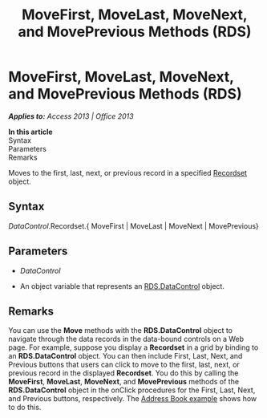 ﻿---
title: MoveFirst, MoveLast, MoveNext, and MovePrevious Methods (RDS)
TOCTitle: MoveFirst, MoveLast, MoveNext, and MovePrevious Methods (RDS)
ms:assetid: 32ef8fa9-c096-b4e7-3396-b88a6a9bd1a2
ms:mtpsurl: https://msdn.microsoft.com/en-us/library/JJ249101(v=office.15)
ms:contentKeyID: 48544092
ms.date: 09/18/2015
mtps_version: v=office.15
---

# MoveFirst, MoveLast, MoveNext, and MovePrevious Methods (RDS)


_**Applies to:** Access 2013 | Office 2013_

**In this article**  
Syntax  
Parameters  
Remarks  

Moves to the first, last, next, or previous record in a specified [Recordset](recordset-object-ado.md) object.

## Syntax

*DataControl*.Recordset.{ MoveFirst | MoveLast | MoveNext | MovePrevious}

## Parameters

  - *DataControl*

  - An object variable that represents an [RDS.DataControl](datacontrol-object-rds.md) object.

## Remarks

You can use the **Move** methods with the **RDS.DataControl** object to navigate through the data records in the data-bound controls on a Web page. For example, suppose you display a **Recordset** in a grid by binding to an **RDS.DataControl** object. You can then include First, Last, Next, and Previous buttons that users can click to move to the first, last, next, or previous record in the displayed **Recordset**. You do this by calling the **MoveFirst**, **MoveLast**, **MoveNext**, and **MovePrevious** methods of the **RDS.DataControl** object in the onClick procedures for the First, Last, Next, and Previous buttons, respectively. The [Address Book example](address-book-navigation-buttons.md) shows how to do this.

